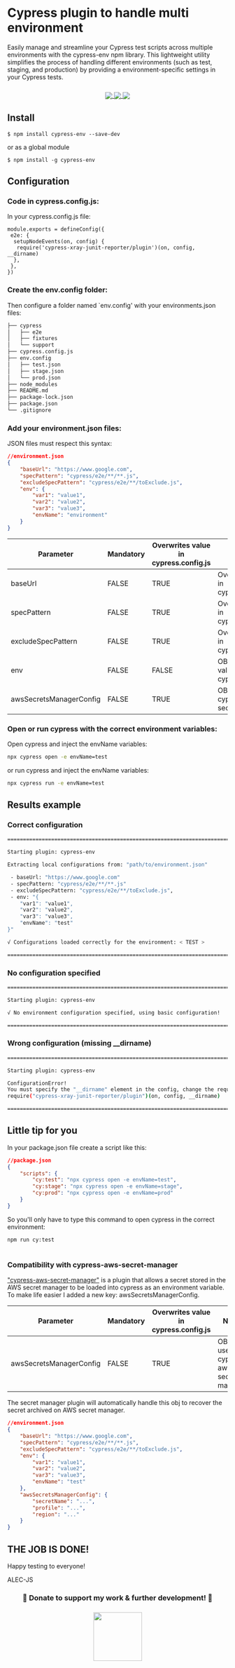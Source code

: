 # Cypress plugin to handle multi environment

Easily manage and streamline your Cypress test scripts across multiple environments with the cypress-env npm library. This lightweight utility simplifies the process of handling different environments (such as test, staging, and production) by providing a environment-specific settings in your Cypress tests.

<h3 align="center">
  <a href="https://www.npmjs.com/package/cypress-env">
    <img src="https://img.shields.io/npm/v/cypress-env" align="center" />
  </a>
  <a href="https://www.npmjs.com/package/cypress-env">
    <img src="https://img.shields.io/npm/dm/cypress-env"  align="center" />
  </a>
  <a href="https://paypal.me/AlecMestroni?country.x=IT&locale.x=it_IT">
      <img src="https://raw.githubusercontent.com/alecmestroni/cypress-xray-junit-reporter/main/img/badge.svg" align="center" />
  </a>
</h3>

## Install

```shell
$ npm install cypress-env --save-dev
```

or as a global module

```shell
$ npm install -g cypress-env
```

## Configuration

### Code in cypress.config.js:

In your cypress.config.js file:

```
module.exports = defineConfig({
 e2e: {
  setupNodeEvents(on, config) {
   require('cypress-xray-junit-reporter/plugin')(on, config, __dirname)
  },
 },
})
```

### Create the env.config folder:

Then configure a folder named `env.config' with your environments.json files:

```bash
├── cypress
│   ├── e2e
│   ├── fixtures
│   └── support
├── cypress.config.js
├── env.config
│   ├── test.json
│   ├── stage.json
│   └── prod.json
├── node_modules
├── README.md
├── package-lock.json
├── package.json
└── .gitignore
```

### Add your environment.json files:

JSON files must respect this syntax:

```json
//environment.json
{
	"baseUrl": "https://www.google.com",
	"specPattern": "cypress/e2e/**/**.js",
	"excludeSpecPattern": "cypress/e2e/**/toExclude.js",
	"env": {
		"var1": "value1",
		"var2": "value2",
		"var3": "value3",
		"envName": "environment"
	}
}
```

| Parameter               | Mandatory | Overwrites value in cypress.config.js | Notes                                    |
| ----------------------- | --------- | ------------------------------------- | ---------------------------------------- |
| baseUrl                 | FALSE     | TRUE                                  | Overwrites value in cypress.config.js    |
| specPattern             | FALSE     | TRUE                                  | Overwrites value in cypress.config.js    |
| excludeSpecPattern      | FALSE     | TRUE                                  | Overwrites value in cypress.config.js    |
| env                     | FALSE     | FALSE                                 | OBJ added to values in cypress.config.js |
| awsSecretsManagerConfig | FALSE     | TRUE                                  | OBJ used by cypress-aws-secret-manager   |

### Open or run cypress with the correct environment variables:

Open cypress and inject the envName variables:

```bash
npx cypress open -e envName=test
```

or run cypress and inject the envName variables:

```bash
npx cypress run -e envName=test
```

## Results example

### Correct configuration

```bash
====================================================================================================

Starting plugin: cypress-env

Extracting local configurations from: "path/to/environment.json"

 - baseUrl: "https://www.google.com"
 - specPattern: "cypress/e2e/**/**.js"
 - excludeSpecPattern: "cypress/e2e/**/toExclude.js",
 - env: "{
    "var1": "value1",
    "var2": "value2",
    "var3": "value3",
    "envName": "test"
}"

√ Configurations loaded correctly for the environment: < TEST >

====================================================================================================
```

### No configuration specified

```bash
====================================================================================================

Starting plugin: cypress-env

√ No environment configuration specified, using basic configuration!

====================================================================================================
```

### Wrong configuration (missing \_\_dirname)

```bash
====================================================================================================

Starting plugin: cypress-env

ConfigurationError!
You must specify the "__dirname" element in the config, change the require to:
require("cypress-xray-junit-reporter/plugin")(on, config, __dirname)

====================================================================================================
```

## Little tip for you

In your package.json file create a script like this:

```json
//package.json
{
	"scripts": {
		"cy:test": "npx cypress open -e envName=test",
		"cy:stage": "npx cypress open -e envName=stage",
		"cy:prod": "npx cypress open -e envName=prod"
	}
}
```

So you'll only have to type this command to open cypress in the correct environment:

```bash
npm run cy:test
```

#

### Compatibility with cypress-aws-secret-manager

["cypress-aws-secret-manager"](https://www.npmjs.com/package/cypress-aws-secret-manager) is a plugin that allows a secret stored in the AWS secret manager to be loaded into cypress as an environment variable.
To make life easier I added a new key: awsSecretsManagerConfig.

| Parameter               | Mandatory | Overwrites value in cypress.config.js | Notes                                  |
| ----------------------- | --------- | ------------------------------------- | -------------------------------------- |
| awsSecretsManagerConfig | FALSE     | TRUE                                  | OBJ used by cypress-aws-secret-manager |

The secret manager plugin will automatically handle this obj to recover the secret archived on AWS secret manager.

```json
//environment.json
{
	"baseUrl": "https://www.google.com",
	"specPattern": "cypress/e2e/**/**.js",
	"excludeSpecPattern": "cypress/e2e/**/toExclude.js",
	"env": {
		"var1": "value1",
		"var2": "value2",
		"var3": "value3",
		"envName": "test"
	},
	"awsSecretsManagerConfig": {
		"secretName": "...",
		"profile": "...",
		"region": "..."
	}
}
```

## THE JOB IS DONE!

Happy testing to everyone!

ALEC-JS

<h3 align="center">
🙌 Donate to support my work & further development! 🙌
</h3>

<h3 align="center">
  <a href="https://paypal.me/AlecMestroni?country.x=IT&locale.x=it_IT">
    <img src="https://raw.githubusercontent.com/alecmestroni/cypress-xray-junit-reporter/main/img/badge.svg" width="111" align="center" />
  </a>
</h3>
